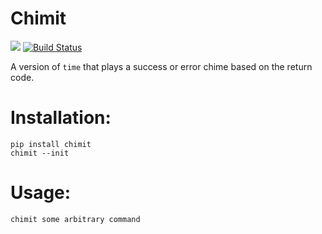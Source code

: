 # Chimit

[![](https://img.shields.io/pypi/v/chimit.svg)](https://pypi.python.org/pypi/chimit) [![Build Status](https://img.shields.io/travis/chrisspen/chimit.svg?branch=master)](https://travis-ci.org/chrisspen/chimit)

A version of `time` that plays a success or error chime based on the return code.

# Installation:

    pip install chimit
    chimit --init

# Usage:

    chimit some arbitrary command
